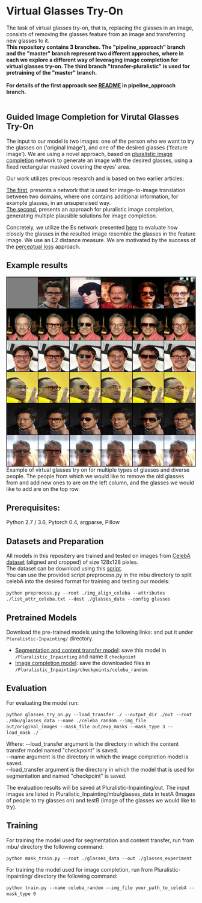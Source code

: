 
# Virtual Glasses Try-On

The task of virtual glasses try-on, that is, replacing the glasses in an image, consists of removing the glasses feature from an image and transferring new glasses to it. 
<br> <b> This repository contains 3 branches. The "pipeline_approach" branch and the "master" branch represent two different approches, where in each we explore a different way of leveraging image completion for virtual glasses try-on. The third branch "transfer-pluralistic" is used for pretraining of the "master" branch.</b>
<br>
<br>
<b>For details of the first approach see [README](https://github.com/ShlomoLibo/Pluralistic-Inpainting/blob/pipeline_approach/README.md) in pipeline_approach branch.</b>
<br>
<br>
## Guided Image Completion for Virutal Glasses Try-On
The input to our model is two images: one of the person who we want to try the glasses on ('original image'), and one of the desired glasses ('feature image'). 
We are using a novel approach, based on [pluralistic image completion](https://github.com/lyndonzheng/Pluralistic-Inpainting) network  to generate an image with the desired glasses, using a fixed rectangular masked covering the eyes' area. 

Our work utilizes previous research and is based on two earlier articles:

[The first](https://github.com/rmokady/mbu-content-tansfer), presents a network that is used for image-to-image translation between two domains, where one contains additional information, for example glasses, in an unsupervised way.
<br>
[The second](https://github.com/lyndonzheng/Pluralistic-Inpainting), presents an approach for pluralistic image completion, generating multiple plausible solutions for image completion. 

Concretely, we utilize the Es network presented [here](https://github.com/rmokady/mbu-content-tansfer) to evaluate how closely the glasses in the resulted image resemble the glasses in the feature image. We use an L2 distance measure.
We are motivated by the success of the [perceptual loss](http://svl.stanford.edu/assets/papers/JohnsonECCV16.pdf) approach.



## Example results

<img src='final_results.png' align="center">
Example of virtual glasses try on for multiple types of glasses and diverse people. The people from which we would like to remove the old glasses from and add new ones to are on the left column, and the glasses we would like to add are on the top row.

## Prerequisites:
Python 2.7 / 3.6, Pytorch 0.4, argparse, Pillow

## Datasets and Preparation
All models in this repositery are trained and tested on images from [CelebA dataset](http://mmlab.ie.cuhk.edu.hk/projects/CelebA.html) (aligned and cropped) of size 128x128 pixles.
<br>
The dataset can be download using this [script](https://gist.github.com/charlesreid1/4f3d676b33b95fce83af08e4ec261822).
<br>
You can use the provided script preprocess.py in the mbu directory to split celebA into the desired format for training and testing our models:
<br>
```
python preprocess.py --root ./img_align_celeba --attributes ./list_attr_celeba.txt --dest ./glasses_data --config glasses 
```

## Pretrained Models
Download the pre-trained models using the following links: and put it under ```Pluralistic-Inpainting/``` directory.
<br>
- [Segmentation and content transfer model](https://drive.google.com/file/d/1oz32kB_91te4kEj8uuva9CwJPULtorep/view?usp=sharing): save this model in ```/Pluralistic_Inpainting``` and name it ```checkpoint```
- [Image completion model](https://drive.google.com/drive/folders/1giwKIj6kpTUv393-WN83_IUCyG2ingMD?usp=sharing): save the downloaded files in ```/Pluralistic_Inpainting/checkpoints/celeba_random```.

## Evaluation
For evaluating the model run:
```
python glasses_try_on.py --load_transfer ./ --output_dir ./out --root ./mbu/glasses_data --name ./celeba_random --img_file out/original_images --mask_file out/exp_masks --mask_type 3 --load_mask ./
```
Where:
--load_transfer argument is the directory in which the content transfer model named "checkpoint" is saved.
<br>
--name argument is the directory in which the image completion model is saved.
<br>
--load_transfer argument is the directory in which the model that is used for segmentation and named "checkpoint" is saved.

The evaluation results will be saved at Pluralistic-Inpainting/out.
The input images are listed in Pluralistic_Inpainting/mbu/glasses_data in testA (Images of people to try glasses on) and testB (image of the glasses we would like to try).

## Training
For training the model used for segmentation and content transfer, run from mbu/ directory the following command:
```
python mask_train.py --root ./glasses_data --out ./glasses_experiment
```
For training the model used for image completion, run from Pluralistic-Inpainting/ directory the following command:
```
python train.py --name celeba_random --img_file your_path_to_celebA --mask_type 0
```
